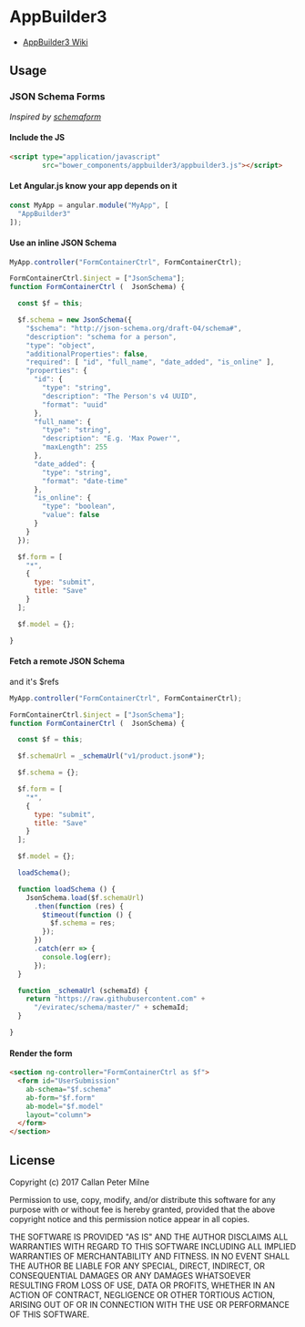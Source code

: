 # AppBuilder3

- [AppBuilder3 Wiki](https://github.com/eviratec/appbuilder3/wiki)

## Usage

### JSON Schema Forms

*Inspired by [schemaform](http://schemaform.io/)*

#### Include the JS

```html
<script type="application/javascript"
        src="bower_components/appbuilder3/appbuilder3.js"></script>
```

#### Let Angular.js know your app depends on it

```javascript
const MyApp = angular.module("MyApp", [
  "AppBuilder3"
]);
```

#### Use an inline JSON Schema

```javascript
MyApp.controller("FormContainerCtrl", FormContainerCtrl);

FormContainerCtrl.$inject = ["JsonSchema"];
function FormContainerCtrl (  JsonSchema) {

  const $f = this;

  $f.schema = new JsonSchema({
    "$schema": "http://json-schema.org/draft-04/schema#",
    "description": "schema for a person",
    "type": "object",
    "additionalProperties": false,
    "required": [ "id", "full_name", "date_added", "is_online" ],
    "properties": {
      "id": {
        "type": "string",
        "description": "The Person's v4 UUID",
        "format": "uuid"
      },
      "full_name": {
        "type": "string",
        "description": "E.g. 'Max Power'",
        "maxLength": 255
      },
      "date_added": {
        "type": "string",
        "format": "date-time"
      },
      "is_online": {
        "type": "boolean",
        "value": false
      }
    }
  });

  $f.form = [
    "*",
    {
      type: "submit",
      title: "Save"
    }
  ];

  $f.model = {};

}
```

#### Fetch a remote JSON Schema

and it's $refs

```javascript
MyApp.controller("FormContainerCtrl", FormContainerCtrl);

FormContainerCtrl.$inject = ["JsonSchema"];
function FormContainerCtrl (  JsonSchema) {

  const $f = this;

  $f.schemaUrl = _schemaUrl("v1/product.json#");

  $f.schema = {};

  $f.form = [
    "*",
    {
      type: "submit",
      title: "Save"
    }
  ];

  $f.model = {};

  loadSchema();

  function loadSchema () {
    JsonSchema.load($f.schemaUrl)
      .then(function (res) {
        $timeout(function () {
          $f.schema = res;
        });
      })
      .catch(err => {
        console.log(err);
      });
  }

  function _schemaUrl (schemaId) {
    return "https://raw.githubusercontent.com" +
      "/eviratec/schema/master/" + schemaId;
  }

}
```

#### Render the form

```html
<section ng-controller="FormContainerCtrl as $f">
  <form id="UserSubmission"
    ab-schema="$f.schema"
    ab-form="$f.form"
    ab-model="$f.model"
    layout="column">
  </form>
</section>
```

## License

Copyright (c) 2017 Callan Peter Milne

Permission to use, copy, modify, and/or distribute this software for any purpose with or without fee is hereby granted, provided that the above copyright notice and this permission notice appear in all copies.

THE SOFTWARE IS PROVIDED "AS IS" AND THE AUTHOR DISCLAIMS ALL WARRANTIES WITH REGARD TO THIS SOFTWARE INCLUDING ALL IMPLIED WARRANTIES OF MERCHANTABILITY AND FITNESS. IN NO EVENT SHALL THE AUTHOR BE LIABLE FOR ANY SPECIAL, DIRECT, INDIRECT, OR CONSEQUENTIAL DAMAGES OR ANY DAMAGES WHATSOEVER RESULTING FROM LOSS OF USE, DATA OR PROFITS, WHETHER IN AN ACTION OF CONTRACT, NEGLIGENCE OR OTHER TORTIOUS ACTION, ARISING OUT OF OR IN CONNECTION WITH THE USE OR PERFORMANCE OF THIS SOFTWARE.
